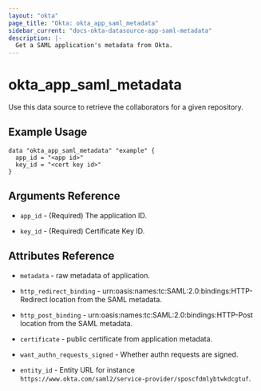 ```yaml
---
layout: "okta"
page_title: "Okta: okta_app_saml_metadata"
sidebar_current: "docs-okta-datasource-app-saml-metadata"
description: |-
  Get a SAML application's metadata from Okta.
---
```


# okta_app_saml_metadata

Use this data source to retrieve the collaborators for a given repository.

## Example Usage

```hcl
data "okta_app_saml_metadata" "example" {
  app_id = "<app id>"
  key_id = "<cert key id>"
}
```

## Arguments Reference

 * `app_id` - (Required) The application ID.

 * `key_id` - (Required) Certificate Key ID.

## Attributes Reference

 * `metadata` - raw metadata of application.

 * `http_redirect_binding` - urn:oasis:names:tc:SAML:2.0:bindings:HTTP-Redirect location from the SAML metadata.

 * `http_post_binding` - urn:oasis:names:tc:SAML:2.0:bindings:HTTP-Post location from the SAML metadata.

 * `certificate` - public certificate from application metadata.

 * `want_authn_requests_signed` - Whether authn requests are signed.

 * `entity_id` - Entity URL for instance `https://www.okta.com/saml2/service-provider/sposcfdmlybtwkdcgtuf`.
